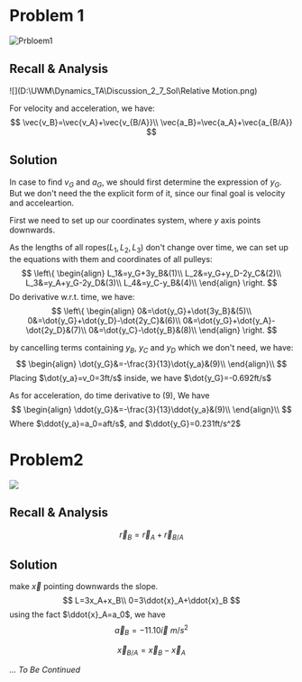 # Problem 1

![Prbloem1](D:\UWM\Dynamics_TA\Discussion_2_7_Sol\Problem_1.png)

## Recall & Analysis

![](D:\UWM\Dynamics_TA\Discussion_2_7_Sol\Relative Motion.png)

For velocity and acceleration, we have:
$$
\vec{v_B}=\vec{v_A}+\vec{v_{B/A}}\\
\vec{a_B}=\vec{a_A}+\vec{a_{B/A}}
$$

## Solution

In case to find $v_G$ and $a_G$, we should first determine the expression of  $y_G$. But we don't need the the explicit form of it, since our final goal is velocity and acceleartion.

First we need to set up our coordinates system, where $y$ axis points downwards.

As the lengths of all ropes($L_1,L_2,L_3$) don't change over time, we can set up the equations with them and coordinates of all pulleys:
$$
\left\{
\begin{align}
L_1&=y_G+3y_B&(1)\\
L_2&=y_G+y_D-2y_C&(2)\\
L_3&=y_A+y_G-2y_D&(3)\\
L_4&=y_C-y_B&(4)\\
\end{align}
\right.
$$
Do derivative w.r.t. time, we have:
$$
\left\{
\begin{align}
0&=\dot{y_G}+\dot{3y_B}&(5)\\
0&=\dot{y_G}+\dot{y_D}-\dot{2y_C}&(6)\\
0&=\dot{y_G}+\dot{y_A}-\dot{2y_D}&(7)\\
0&=\dot{y_C}-\dot{y_B}&(8)\\
\end{align}
\right.
$$

by cancelling terms containing $y_B$, $y_C$ and $y_D$ which we don't need, we have:
$$
\begin{align}
\dot{y_G}&=-\frac{3}{13}\dot{y_a}&(9)\\
\end{align}\\
$$
Placing $\dot{y_a}=v_0=3ft/s$ inside, we have $\dot{y_G}=-0.692ft/s$

As for acceleration, do time derivative to (9), We have
$$
\begin{align}
\ddot{y_G}&=-\frac{3}{13}\ddot{y_a}&(9)\\
\end{align}\\
$$
Where $\ddot{y_a}=a_0=aft/s$, and $\ddot{y_G}=0.231ft/s^2$





# Problem2

![](D:\UWM\Dynamics_TA\Discussion_2_7_Sol\Problem_2.png)

## Recall & Analysis

$$
\vec{r}_B=\vec{r}_A+\vec{r}_{B/A}
$$



## Solution

make $\vec{x}$ pointing downwards the slope.
$$
L=3x_A+x_B\\
0=3\ddot{x}_A+\ddot{x}_B
$$
using the fact $\ddot{x}_A=a_0$, we have
$$
\vec{a}_B=-11.10\vec{i}\ m/s^2
$$

$$
\vec{x}_{B/A}=\vec{x}_B-\vec{x}_A
$$

*... To Be Continued*